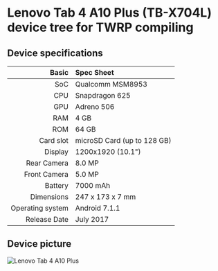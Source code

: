 Lenovo Tab 4 A10 Plus (TB-X704L) device tree for TWRP compiling
=====================================
## Device specifications
Basic   | Spec Sheet
-------:|:-------------------------
SoC | Qualcomm MSM8953 
CPU | Snapdragon 625
GPU | Adreno 506
RAM | 4 GB
ROM | 64 GB
Card slot | microSD Card (up to 128 GB)
Display | 1200x1920 (10.1")
Rear Camera | 8.0 MP
Front Camera | 5.0 MP
Battery | 7000 mAh
Dimensions | 247 x 173 x 7 mm
Operating system | Android 7.1.1
Release Date | July 2017
## Device picture
![Lenovo Tab 4 A10 Plus](http://media.lenovo.ru/Files/_Products/Tablets/2017/TAB4/Tab4%2010%20Plus%20%28TB-X704%29/Photos/Tab4_10__Plus_Dot.com_PNG/Dot.com/_LTE%20Version/02_Tab4_Plus_10inch_Hero_Thin_and_light_Home_Screen_Fill_LTE_Black.png "Lenovo Tab 4 A10 Plus")
